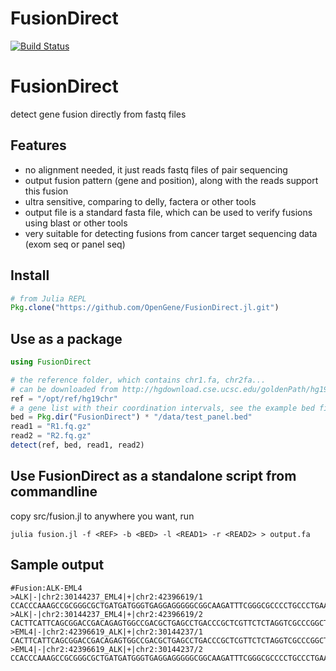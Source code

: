 # FusionDirect

[![Build Status](https://travis-ci.org/OpenGene/FusionDirect.jl.svg?branch=master)](https://travis-ci.org/OpenGene/FusionDirect.jl)

# FusionDirect
detect gene fusion directly from fastq files

## Features
* no alignment needed, it just reads fastq files of pair sequencing
* output fusion pattern (gene and position), along with the reads support this fusion
* ultra sensitive, comparing to delly, factera or other tools
* output file is a standard fasta file, which can be used to verify fusions using blast or other tools
* very suitable for detecting fusions from cancer target sequencing data (exom seq or panel seq)

## Install
```julia
# from Julia REPL
Pkg.clone("https://github.com/OpenGene/FusionDirect.jl.git")
```

## Use as a package
```julia
using FusionDirect

# the reference folder, which contains chr1.fa, chr2fa...
# can be downloaded from http://hgdownload.cse.ucsc.edu/goldenPath/hg19/bigZips/chromFa.tar.gz
ref = "/opt/ref/hg19chr"
# a gene list with their coordination intervals, see the example bed files in data folder
bed = Pkg.dir("FusionDirect") * "/data/test_panel.bed"
read1 = "R1.fq.gz"
read2 = "R2.fq.gz"
detect(ref, bed, read1, read2)
```

## Use FusionDirect as a standalone script from commandline
copy src/fusion.jl to anywhere you want, run
```shell
julia fusion.jl -f <REF> -b <BED> -l <READ1> -r <READ2> > output.fa
```

## Sample output
```
#Fusion:ALK-EML4
>ALK|-|chr2:30144237_EML4|+|chr2:42396619/1
CCACCCAAAGCCGCGGGCGCTGATGATGGGTGAGGAGGGGGCGGCAAGATTTCGGGCGCCCCTGCCCTGAACGCCCTCAGCTGCTGCCGCCGGGGCCGCTCCGGAGGCGGGAGCCGGTAGCCGAGCCGGGCGACCTAGAGAACGAGCG
>ALK|-|chr2:30144237_EML4|+|chr2:42396619/2
CACTTCATTCAGCGGACCGACAGAGTGGCCGACGCTGAGCCTGACCCGCTCGTTCTCTAGGTCGCCCGGCTCGGCTACCGGCTCCCGCCTCCGGAGCGGCCCCGGCGGCAGCAGCTGAGGGCGTTCAGGGCAGGGGCGCCCGAAATC
>EML4|-|chr2:42396619_ALK|+|chr2:30144237/1
CACTTCATTCAGCGGACCGACAGAGTGGCCGACGCTGAGCCTGACCCGCTCGTTCTCTAGGTCGCCCGGCTCGGCTACCGGCTCCCGCCTCCGGAGCGGCCCCGGCGGCAGCAGCTGAGGGCGTTCAGGGCAGGGGCGCCCGAAATC
>EML4|-|chr2:42396619_ALK|+|chr2:30144237/2
CCACCCAAAGCCGCGGGCGCTGATGATGGGTGAGGAGGGGGCGGCAAGATTTCGGGCGCCCCTGCCCTGAACGCCCTCAGCTGCTGCCGCCGGGGCCGCTCCGGAGGCGGGAGCCGGTAGCCGAGCCGGGCGACCTAGAGAACGAGCG
```
